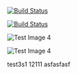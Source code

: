 [![Build Status](https://explorer:06exad@@jenkins.explorersurgical.com/buildStatus/icon?job=dev%2FUpdate+Dev+S3+Files+From+Prod)](https://explorer:06exad@@jenkins.explorersurgical.com/view/DevOps/job/dev/job/Update%20Dev%20S3%20Files%20From%20Prod/)

[![Build Status](https://jenkins.explorersurgical.com/buildStatus/icon?job=dev%2FUpdate+Dev+S3+Files+From+Prod)](https://jenkins.explorersurgical.com/view/DevOps/job/dev/job/Update%20Dev%20S3%20Files%20From%20Prod/)

![Test Image 4](https://explorer:06exad@@jenkins.explorersurgical.com/buildStatus/icon?job=terraform)

![Test Image 4](https://jenkins.explorersurgical.com/buildStatus/icon?job=terraform)


test3s1
12111 asfasfasf
